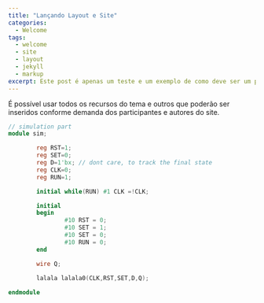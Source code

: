 ```yaml
---
title: "Lançando Layout e Site"
categories:
  - Welcome
tags:
  - welcome
  - site
  - layout
  - jekyll
  - markup
excerpt: Este post é apenas um teste e um exemplo de como deve ser um post básico.
---
```


É possível usar todos os recursos do tema e outros que poderão ser inseridos conforme demanda dos participantes e autores do site.

```Verilog
// simulation part
module sim;

        reg RST=1;
        reg SET=0;
        reg D=1'bx; // dont care, to track the final state
        reg CLK=0;
        reg RUN=1;

        initial while(RUN) #1 CLK =!CLK;

        initial 
        begin
                #10 RST = 0;
                #10 SET = 1;
                #10 SET = 0;
                #10 RUN = 0;
        end

        wire Q;
        
        lalala lalala0(CLK,RST,SET,D,Q);

endmodule
```


